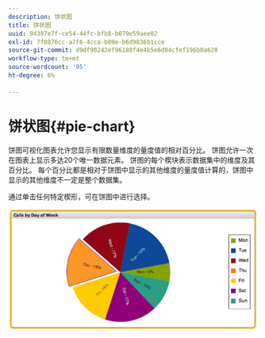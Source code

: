 ```yaml
---
description: 饼状图
title: 饼状图
uuid: 94387e7f-ce54-44fc-bfb8-b079e59aee02
exl-id: 7f0876cc-a7f6-4cca-b09e-b6d9836b1cce
source-git-commit: d9df90242ef96188f4e4b5e6d04cfef196b0a628
workflow-type: tm+mt
source-wordcount: '95'
ht-degree: 6%

---
```


# 饼状图{#pie-chart}

饼图可视化图表允许您显示有限数量维度的量度值的相对百分比。 饼图允许一次在图表上显示多达20个唯一数据元素。 饼图的每个楔块表示数据集中的维度及其百分比。 每个百分比都是相对于饼图中显示的其他维度的量度值计算的，饼图中显示的其他维度不一定是整个数据集。

通过单击任何特定楔形，可在饼图中进行选择。

![](assets/pie_chart.png)
